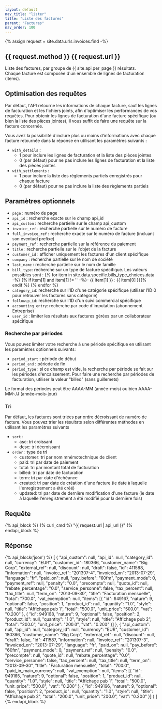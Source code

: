 ```yaml
---
layout: default
nav_title: "lister"
title: "Liste des factures"
parent: "Factures"
nav_order: 100
---
```


{% assign request = site.data.urls.invoices.find -%}

## {{ request.method }} {{ request.url }}

Liste des factures, par groupe de {{ site.api.per_page }} résultats.<br/>
Chaque facture est composée d'un ensemble de lignes de facturation (items).

## Optimisation des requêtes

Par défaut, l'API retourne les informations de chaque facture, sauf les lignes de facturation et les fichiers joints, afin d'optimiser les performances de vos requêtes. Pour obtenir les lignes de facturation d'une facture spécifique (ou bien la liste des pièces jointes), il vous suffit de faire une requête sur la facture concernée.

Vous avez la possibilité d'inclure plus ou moins d'informations avec chaque facture retournée dans la réponse en utilisant les paramètres suivants :

- `with_details` :
  - 1 pour inclure les lignes de facturation et la liste des pièces jointes
  - 0 (par défaut) pour ne pas inclure les lignes de facturation et la liste des pièces jointes
- `with_settlements` :
  - 1 pour inclure la liste des règlements partiels enregistrés pour chaque facture
  - 0 (par défaut) pour ne pas inclure la liste des règlements partiels

## Paramètres optionnels

- `page` : numéro de page
- `api_id` : recherche exacte sur le champ api_id
- `api_custom` : recherche partielle sur le champ api_custom
- `invoice_ref` : recherche partielle sur le numéro de facture
- `full_invoice_ref` : recherche exacte sur le numéro de facture (incluant son eventuel prefixe)
- `payment_ref` : recherche partielle sur la référence du paiement
- `title` : recherche partielle sur le l'objet de la facture
- `customer_id` : afficher uniquement les factures d'un client spécifique
- `company` : recherche partielle sur le nom de société
- `last_name` : recherche partielle sur le nom de famille
- `bill_type`: recherche sur un type de facture spécifique. Les valeurs possibles sont :
  {% for item in site.data.specific.bills_type_choices.data -%}
  {% if item[1] and item[1] != '' -%}- {{ item[1] }} : {{ item[0] }}{% endif %}
  {% endfor %}
- `category_id`: recherche sur l'ID d'une catégorie spécifique (utiliser l'ID 0 pour retrouver les factures sans catégorie)
- `followup_id`: recherche sur l'ID d'un suivi commercial spécifique
- `accounting_entry`: recherche par code d'imputation (abonnement Entreprise)
- `user_id` : limiter les résultats aux factures gérées par un collaborateur spécifique

### Recherche par périodes

Vous pouvez limiter votre recherche à une période spécifique en utilisant les paramètres optionnels suivants:

- `period_start` : période de début
- `period_end` : période de fin
- `period_type` : si ce champ est vide, la recherche par période se fait sur les périodes d'encaissement. Pour faire une recherche par périodes de facturation, utiliser la valeur "billed" (sans guillemets)

Le format des périodes peut être AAAA-MM (année-mois) ou bien AAAA-MM-JJ (année-mois-jour)

### Tri

Par défaut, les factures sont triées par ordre décroissant de numéro de facture.
Vous pouvez trier les résultats selon différentes méthodes en utilisant les paramètres suivants

- `sort` :
  - asc: tri croissant
  - desc: tri décroissant
- `order` : type de tri
  - customer: tri par nom mnémotechnique de client
  - paid: tri par date de paiement
  - total: tri par montant total de facturation
  - billed: tri par date de facturation
  - term: tri par date d'échéance
  - created: tri par date de création d'une facture (ie date à laquelle l'enregistrement a été créé)
  - updated: tri par date de dernière modification d'une facture (ie date à laquelle l'enregistrement a été modifié pour la dernière fois)

## Requête

{% api_block %}
{% curl_cmd %} "{{ request.url | api_url }}"
{% endapi_block %}

## Réponse

{% api_block('json') %}
[
{
"api_custom": null,
"api_id": null,
"category_id": null,
"currency": "EUR",
"customer_id": 180366,
"customer_name": "Big Corp",
"external_ref": null,
"discount": null,
"draft": false,
"id": 411588,
"information": null,
"invoice_ref": "201307-4",
"invoiced_on": "2013-07-29",
"language": "fr",
"paid_on": null,
"pay_before": "60fm",
"payment_mode": 0,
"payment_ref": null,
"penalty": "0.0",
"precompte": null,
"quote_id": null,
"rebate_percentage": "0.0",
"service_personne": false,
"tax_percent": null,
"tax_title": null,
"term_on": "2013-09-30",
"title": "Facturation mensuelle",
"total": "700.0",
"vat_exemption": null,
"items": [{
"id": 949167,
"nature": 9,
"optional": false,
"position": 1,
"product_id": null,
"quantity": "1.0",
"style": null,
"title": "Affichage pub 1",
"total": "500.0",
"unit_price": "500.0",
"vat": "0.200"
}, {
"id": 949168,
"nature": 9,
"optional": false,
"position": 2,
"product_id": null,
"quantity": "1.0",
"style": null,
"title": "Affichage pub 2",
"total": "200.0",
"unit_price": "200.0",
"vat": "0.200"
}]
}, {
"api_custom": null,
"api_id": null,
"category_id": null,
"currency": "EUR",
"customer_id": 180366,
"customer_name": "Big Corp",
"external_ref": null,
"discount": null,
"draft": false,
"id": 411587,
"information": null,
"invoice_ref": "201307-3",
"invoiced_on": "2013-07-29",
"language": "fr",
"paid_on": null,
"pay_before": "60fm",
"payment_mode": 0,
"payment_ref": null,
"penalty": "0.0",
"precompte": null,
"quote_id": null,
"rebate_percentage": "0.0",
"service_personne": false,
"tax_percent": null,
"tax_title": null,
"term_on": "2013-09-30",
"title": "Facturation mensuelle",
"total": "700.0",
"paid_in_main_currency": null,
"vat_exemption": null,
"items": [{
"id": 949165,
"nature": 9,
"optional": false,
"position": 1,
"product_id": null,
"quantity": "1.0",
"style": null,
"title": "Affichage pub 1",
"total": "500.0",
"unit_price": "500.0",
"vat": "0.200"
}, {
"id": 949166,
"nature": 9,
"optional": false,
"position": 2,
"product_id": null,
"quantity": "1.0",
"style": null,
"title": "Affichage pub 2",
"total": "200.0",
"unit_price": "200.0",
"vat": "0.200"
}]
}
]
{% endapi_block %}
